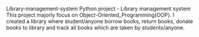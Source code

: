 Library-management-system
Python project - Library management system This project majorly focus on Object-Oriented_Programming(OOP). 
I created a library where student/anyone borrow books, return books, donate books to library and track all books which are taken by students/anyone.
